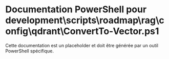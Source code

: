 # Documentation PowerShell pour development\scripts\roadmap\rag\config\qdrant\ConvertTo-Vector.ps1

Cette documentation est un placeholder et doit être générée par un outil PowerShell spécifique.
